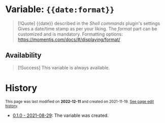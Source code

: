 # Variable: `{{date:format}}`
> [!Quote] {{date}} described in the *Shell commands* plugin's settings
> Gives a date/time stamp as per your liking. The *format* part can be customized and is mandatory. Formatting options: https://momentjs.com/docs/#/displaying/format/

## Availability
> [!Success] This variable is always available.

# History
<small>This page was last modified on <strong>2022-12-11</strong> and created on 2021-11-19. <a href="https://github.com/Taitava/obsidian-shellcommands-documentation/commits/main/./Variables/%7B%7Bdate%7D%7D.md">See page edit history</a>.</small>
- [0.1.0 - 2021-08-29](https://github.com/Taitava/obsidian-shellcommands/blob/main/CHANGELOG.md#010---2021-08-29): The variable was created.